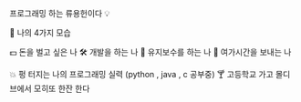 프로그래밍 하는 류용헌이다 💡

🔔 나의 4가지 모습

  💵 돈을 벌고 싶은 나
  🛠 개발을 하는 나
  🔧 유지보수를 하는 나
  🎸 여가시간을 보내는 나
  

💥 펑 터지는 나의 프로그래밍 실력 (python , java , c 공부중)
🍸 고등학교 가고 몰디브에서 모히또 한잔 한다
<!---
MiruHeon/MiruHeon is a ✨ special ✨ repository because its `README.md` (this file) appears on your GitHub profile.
You can click the Preview link to take a look at your changes.
--->

